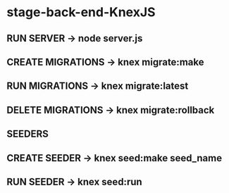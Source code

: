 # stage-back-end-KnexJS
## RUN SERVER -> node server.js
## CREATE MIGRATIONS -> knex migrate:make
## RUN MIGRATIONS -> knex migrate:latest
## DELETE MIGRATIONS -> knex migrate:rollback
##  SEEDERS
## CREATE SEEDER ->  knex seed:make seed_name
## RUN SEEDER ->  knex seed:run
